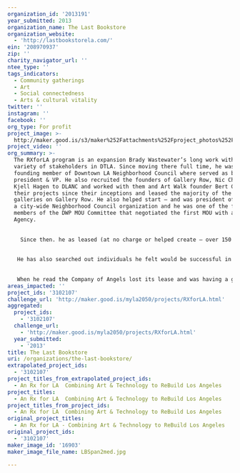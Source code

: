 ```yaml
---
organization_id: '2013191'
year_submitted: 2013
organization_name: The Last Bookstore
organization_website:
  - 'http://lastbookstorela.com/'
ein: '208970937'
zip: ''
charity_navigator_url: ''
ntee_type: ''
tags_indicators:
  - Community gatherings
  - Art
  - Social connectedness
  - Arts & cultural vitality
twitter: ''
instagram: ''
facebook: ''
org_type: For profit
project_image: >-
  http://maker.good.is/s3/maker%252Fattachments%252Fproject_photos%252Fimages%252F16903%252Fdisplay%252FLBSpan2med.jpg=c570x385
project_video: ''
org_summary: >-
  The RXforLA program is an expansion Brady Wastewater’s long work with a wide
  variety of stakeholders in DTLA. Since moving there full time, he was a
  founding member of Downtown LA Neighborhood Council where served as both
  president & VP. He also recruited the founders of Gallery Row, Nic Cha Kim and
  Kjell Hagen to DLANC and worked with them and Art Walk founder Bert Green with
  their projects since their inceptions and leased the majority of the first
  galleries on Gallery Row. He also helped start — and was president of LANCC -
  a city-wide Neighborhood Council organization and he was one of the five
  members of the DWP MOU Committee that negotiated the first MOU with a City
  Agency.
   
   
    Since then. he as leased (at no charge or helped create — over 150 different creative businesses or individual artists studios and when he saw the need for local fashion designers to show at reasonable rates, he organized two major Fashion Week Shows — first BOXeight — and now CONEPTU Fashion Week —with only six weeks notice. 
   
   
   He has also searched out individuals he felt would be successful in Downtown and convinced them first to move here — and then to opens businesses. He also helped Downtown residents sell their art or their other products during Art Walk and then leased them stores. He also convinced online sellers — such as THE LAST BOOKSTORE — to open physical spaces and convinced brick and mortar stores to do more sales on-line.
   
   
   When he read the Company of Angels lost its lease and was having a garage sale of all their equipment - he found them a new space 24 hours later and over the years, he helped over 50 homeless individuals find their way off the streets.
areas_impacted: ''
project_ids: '3102107'
challenge_url: 'http://maker.good.is/myla2050/projects/RXforLA.html'
aggregated:
  project_ids:
    - '3102107'
  challenge_url:
    - 'http://maker.good.is/myla2050/projects/RXforLA.html'
  year_submitted:
    - '2013'
title: The Last Bookstore
uri: /organizations/the-last-bookstore/
extrapolated_project_ids:
  - '3102107'
project_titles_from_extrapolated_project_ids:
  - An Rx for LA  Combining Art & Technology to ReBuild Los Angeles
project_titles:
  - An Rx for LA  Combining Art & Technology to ReBuild Los Angeles
project_titles_from_project_ids:
  - An Rx for LA  Combining Art & Technology to ReBuild Los Angeles
original_project_titles:
  - An Rx for LA - Combining Art & Technology to ReBuild Los Angeles
original_project_ids:
  - '3102107'
maker_image_id: '16903'
maker_image_file_name: LBSpan2med.jpg

---
```

